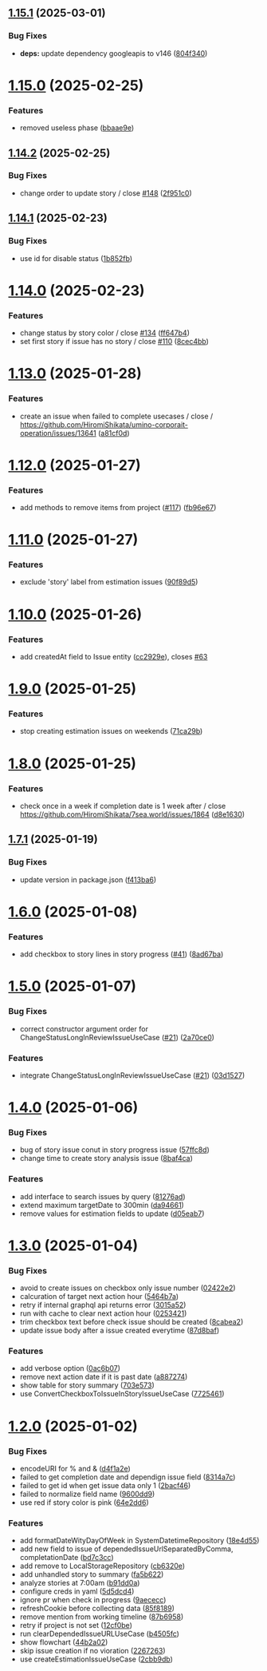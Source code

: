 ## [1.15.1](https://github.com/HiromiShikata/npm-cli-github-issue-tower-defence-management/compare/v1.15.0...v1.15.1) (2025-03-01)


### Bug Fixes

* **deps:** update dependency googleapis to v146 ([804f340](https://github.com/HiromiShikata/npm-cli-github-issue-tower-defence-management/commit/804f34036d6c98846972009e45ebd577f4071892))

# [1.15.0](https://github.com/HiromiShikata/npm-cli-github-issue-tower-defence-management/compare/v1.14.2...v1.15.0) (2025-02-25)


### Features

* removed useless phase ([bbaae9e](https://github.com/HiromiShikata/npm-cli-github-issue-tower-defence-management/commit/bbaae9ed55d6cb751002e08c2b35d3dc57bb3949))

## [1.14.2](https://github.com/HiromiShikata/npm-cli-github-issue-tower-defence-management/compare/v1.14.1...v1.14.2) (2025-02-25)


### Bug Fixes

* change order to update story / close [#148](https://github.com/HiromiShikata/npm-cli-github-issue-tower-defence-management/issues/148) ([2f951c0](https://github.com/HiromiShikata/npm-cli-github-issue-tower-defence-management/commit/2f951c077f8f46de04e253e05f062d7e8d8f5637))

## [1.14.1](https://github.com/HiromiShikata/npm-cli-github-issue-tower-defence-management/compare/v1.14.0...v1.14.1) (2025-02-23)


### Bug Fixes

* use id for disable status ([1b852fb](https://github.com/HiromiShikata/npm-cli-github-issue-tower-defence-management/commit/1b852fbf25696c033e231ea484015a96ab80979d))

# [1.14.0](https://github.com/HiromiShikata/npm-cli-github-issue-tower-defence-management/compare/v1.13.0...v1.14.0) (2025-02-23)


### Features

* change status by story color / close [#134](https://github.com/HiromiShikata/npm-cli-github-issue-tower-defence-management/issues/134) ([ff647b4](https://github.com/HiromiShikata/npm-cli-github-issue-tower-defence-management/commit/ff647b4032d74c1bb7870ada94e1014be6a4bb03))
* set first story if issue has no story / close [#110](https://github.com/HiromiShikata/npm-cli-github-issue-tower-defence-management/issues/110) ([8cec4bb](https://github.com/HiromiShikata/npm-cli-github-issue-tower-defence-management/commit/8cec4bb606ba6b707b59e020923c7fd4a8cb8445))

# [1.13.0](https://github.com/HiromiShikata/npm-cli-github-issue-tower-defence-management/compare/v1.12.0...v1.13.0) (2025-01-28)


### Features

* create an issue when failed to complete usecases / close / https://github.com/HiromiShikata/umino-corporait-operation/issues/13641 ([a81cf0d](https://github.com/HiromiShikata/npm-cli-github-issue-tower-defence-management/commit/a81cf0db6cb112feea8a3274d17094b58f4d6550))

# [1.12.0](https://github.com/HiromiShikata/npm-cli-github-issue-tower-defence-management/compare/v1.11.0...v1.12.0) (2025-01-27)


### Features

* add methods to remove items from project ([#117](https://github.com/HiromiShikata/npm-cli-github-issue-tower-defence-management/issues/117)) ([fb96e67](https://github.com/HiromiShikata/npm-cli-github-issue-tower-defence-management/commit/fb96e673532e6b666201f50124aae9cb03573991))

# [1.11.0](https://github.com/HiromiShikata/npm-cli-github-issue-tower-defence-management/compare/v1.10.0...v1.11.0) (2025-01-27)


### Features

* exclude 'story' label from estimation issues ([90f89d5](https://github.com/HiromiShikata/npm-cli-github-issue-tower-defence-management/commit/90f89d5ebccdaeae0b833bcf009c453727e433d1))

# [1.10.0](https://github.com/HiromiShikata/npm-cli-github-issue-tower-defence-management/compare/v1.9.0...v1.10.0) (2025-01-26)


### Features

* add createdAt field to Issue entity ([cc2929e](https://github.com/HiromiShikata/npm-cli-github-issue-tower-defence-management/commit/cc2929ef4ab96c20c306ac9faaeeb98868065f6e)), closes [#63](https://github.com/HiromiShikata/npm-cli-github-issue-tower-defence-management/issues/63)

# [1.9.0](https://github.com/HiromiShikata/npm-cli-github-issue-tower-defence-management/compare/v1.8.0...v1.9.0) (2025-01-25)


### Features

* stop creating estimation issues on weekends ([71ca29b](https://github.com/HiromiShikata/npm-cli-github-issue-tower-defence-management/commit/71ca29b950932068709849d20dc4de2c07299cfd))

# [1.8.0](https://github.com/HiromiShikata/npm-cli-github-issue-tower-defence-management/compare/v1.7.1...v1.8.0) (2025-01-25)


### Features

* check once in a week if completion date is 1 week after / close https://github.com/HiromiShikata/7sea.world/issues/1864 ([d8e1630](https://github.com/HiromiShikata/npm-cli-github-issue-tower-defence-management/commit/d8e1630c0f89883c92e6a6e44dc4a8ad21a55605))

## [1.7.1](https://github.com/HiromiShikata/npm-cli-github-issue-tower-defence-management/compare/v1.7.0...v1.7.1) (2025-01-19)


### Bug Fixes

* update version in package.json ([f413ba6](https://github.com/HiromiShikata/npm-cli-github-issue-tower-defence-management/commit/f413ba6cf6ca8ea824280d1236e6809f70974ac1))

# [1.6.0](https://github.com/HiromiShikata/npm-cli-github-issue-tower-defence-management/compare/v1.5.0...v1.6.0) (2025-01-08)


### Features

* add checkbox to story lines in story progress ([#41](https://github.com/HiromiShikata/npm-cli-github-issue-tower-defence-management/issues/41)) ([8ad67ba](https://github.com/HiromiShikata/npm-cli-github-issue-tower-defence-management/commit/8ad67ba34e283b53a4d867e61d8d978d2666f8c8))

# [1.5.0](https://github.com/HiromiShikata/npm-cli-github-issue-tower-defence-management/compare/v1.4.0...v1.5.0) (2025-01-07)


### Bug Fixes

* correct constructor argument order for ChangeStatusLongInReviewIssueUseCase ([#21](https://github.com/HiromiShikata/npm-cli-github-issue-tower-defence-management/issues/21)) ([2a70ce0](https://github.com/HiromiShikata/npm-cli-github-issue-tower-defence-management/commit/2a70ce0f33f3f0ff40a7237a2231179694dcb086))


### Features

* integrate ChangeStatusLongInReviewIssueUseCase ([#21](https://github.com/HiromiShikata/npm-cli-github-issue-tower-defence-management/issues/21)) ([03d1527](https://github.com/HiromiShikata/npm-cli-github-issue-tower-defence-management/commit/03d15276e6a8247ffd15081abc921ff72ee5dff0))

# [1.4.0](https://github.com/HiromiShikata/npm-cli-github-issue-tower-defence-management/compare/v1.3.0...v1.4.0) (2025-01-06)


### Bug Fixes

* bug of story issue conut in story progress issue ([57ffc8d](https://github.com/HiromiShikata/npm-cli-github-issue-tower-defence-management/commit/57ffc8d4632188d207561c93512f763fbc653988))
* change time to create story analysis issue ([8baf4ca](https://github.com/HiromiShikata/npm-cli-github-issue-tower-defence-management/commit/8baf4ca4ccd0f1b150e304735868baaa58654143))


### Features

* add interface to search issues by query ([81276ad](https://github.com/HiromiShikata/npm-cli-github-issue-tower-defence-management/commit/81276adcd10bcff75520201e7e8c5d967b2032cf))
* extend maximum targetDate to 300min ([da94661](https://github.com/HiromiShikata/npm-cli-github-issue-tower-defence-management/commit/da94661f2cd3e2a4c13f49b67f919ba9b3c55514))
* remove values for estimation fields to update ([d05eab7](https://github.com/HiromiShikata/npm-cli-github-issue-tower-defence-management/commit/d05eab7e6e3ccad193be818e6eefb6334cbfc786))

# [1.3.0](https://github.com/HiromiShikata/npm-cli-github-issue-tower-defence-management/compare/v1.2.0...v1.3.0) (2025-01-04)


### Bug Fixes

* avoid to create issues on checkbox only issue number ([02422e2](https://github.com/HiromiShikata/npm-cli-github-issue-tower-defence-management/commit/02422e269b4c5e530acf931ba12278dcf65e40d4))
* calcuration of target next action hour ([5464b7a](https://github.com/HiromiShikata/npm-cli-github-issue-tower-defence-management/commit/5464b7aaa40d39f72e1daee10121bd651bab876a))
* retry if internal graphql api returns error ([3015a52](https://github.com/HiromiShikata/npm-cli-github-issue-tower-defence-management/commit/3015a527b2c4b00f4ed1165c520ace75043629d9))
* run with cache to clear next action hour ([0253421](https://github.com/HiromiShikata/npm-cli-github-issue-tower-defence-management/commit/0253421a97cf26dc8e14302fc50df01c66f31f69))
* trim checkbox text before check issue should be created ([8cabea2](https://github.com/HiromiShikata/npm-cli-github-issue-tower-defence-management/commit/8cabea210bc4935a2f69b63325110ed35abe5669))
* update issue body after a issue created everytime ([87d8baf](https://github.com/HiromiShikata/npm-cli-github-issue-tower-defence-management/commit/87d8bafadd7bc73c7ec65dd73806d7d7665caef5))


### Features

* add verbose option ([0ac6b07](https://github.com/HiromiShikata/npm-cli-github-issue-tower-defence-management/commit/0ac6b071bbbc33fae62ecc9ae908f9a5ea86a5f7))
* remove next action date if it is past date ([a887274](https://github.com/HiromiShikata/npm-cli-github-issue-tower-defence-management/commit/a88727460e81c16774a322eb02c6a7c17a8038f3))
* show table for story summary ([703e573](https://github.com/HiromiShikata/npm-cli-github-issue-tower-defence-management/commit/703e57304da6593a97f4e92253254f6ef81fabb2))
* use ConvertCheckboxToIssueInStoryIssueUseCase ([7725461](https://github.com/HiromiShikata/npm-cli-github-issue-tower-defence-management/commit/7725461e7f043b5196a350975447cfbfd5af6ed6))

# [1.2.0](https://github.com/HiromiShikata/npm-cli-github-issue-tower-defence-management/compare/v1.1.0...v1.2.0) (2025-01-02)


### Bug Fixes

* encodeURI for % and & ([d4f1a2e](https://github.com/HiromiShikata/npm-cli-github-issue-tower-defence-management/commit/d4f1a2ea4e67b31b14a10ed866d6ea6aef5f133f))
* failed to get completion date and dependign issue field ([8314a7c](https://github.com/HiromiShikata/npm-cli-github-issue-tower-defence-management/commit/8314a7c61e5a549370fa96554be1e1be9d275890))
* failed to get id when get issue data only 1 ([2bacf46](https://github.com/HiromiShikata/npm-cli-github-issue-tower-defence-management/commit/2bacf4677caca918dda7e654d9d944879848611f))
* failed to normalize field name ([9600dd9](https://github.com/HiromiShikata/npm-cli-github-issue-tower-defence-management/commit/9600dd9dd243a459bf123446898a4dee171e3fe1))
* use red if story color is pink ([64e2dd6](https://github.com/HiromiShikata/npm-cli-github-issue-tower-defence-management/commit/64e2dd6a95e00031fe6776456fbc4052128d600e))


### Features

* add formatDateWityDayOfWeek in SystemDatetimeRepository ([18e4d55](https://github.com/HiromiShikata/npm-cli-github-issue-tower-defence-management/commit/18e4d559e802be47e54005f6488d6f4f3747a6bc))
* add new field to issue of dependedIssueUrlSeparatedByComma, completationDate ([bd7c3cc](https://github.com/HiromiShikata/npm-cli-github-issue-tower-defence-management/commit/bd7c3cc368c71de7287823baa0c0d0006bd8256e))
* add remove to LocalStorageRepository ([cb6320e](https://github.com/HiromiShikata/npm-cli-github-issue-tower-defence-management/commit/cb6320eab34caeeafd6cf5a661d6784a8bb7a299))
* add unhandled story to summary ([fa5b622](https://github.com/HiromiShikata/npm-cli-github-issue-tower-defence-management/commit/fa5b622b2eafcc70e78a8755bfb909993c87e552))
* analyze stories at 7:00am ([b91dd0a](https://github.com/HiromiShikata/npm-cli-github-issue-tower-defence-management/commit/b91dd0afbbcd782a5d19080c17da19d7f356b117))
* configure creds in yaml ([5d5dcd4](https://github.com/HiromiShikata/npm-cli-github-issue-tower-defence-management/commit/5d5dcd411f93758e8122f629d14c38215cdbf7da))
* ignore pr when check in progress ([9aececc](https://github.com/HiromiShikata/npm-cli-github-issue-tower-defence-management/commit/9aececc82dfadda71182fcc18e615ef78bf8a696))
* refreshCookie before collecting data ([85f8189](https://github.com/HiromiShikata/npm-cli-github-issue-tower-defence-management/commit/85f8189042b30b1f7393e852e81434a5fb50499b))
* remove mention from working timeline ([87b6958](https://github.com/HiromiShikata/npm-cli-github-issue-tower-defence-management/commit/87b69581811167c4966e9fe6892bc21aa81f8785))
* retry if project is not set ([12cf0be](https://github.com/HiromiShikata/npm-cli-github-issue-tower-defence-management/commit/12cf0bed4a2e394c048d6d6e63a4b900e020e59a))
* run clearDependedIssueURLUseCase ([b4505fc](https://github.com/HiromiShikata/npm-cli-github-issue-tower-defence-management/commit/b4505fcb81cdee4fd9283941e5f27a7425bf64f1))
* show flowchart ([44b2a02](https://github.com/HiromiShikata/npm-cli-github-issue-tower-defence-management/commit/44b2a0259ef72b650e19a894b8170346559c7722))
* skip issue creation if no vioration ([2267263](https://github.com/HiromiShikata/npm-cli-github-issue-tower-defence-management/commit/22672632609b4f06f0b516e98084674439431ac9))
* use createEstimationIssueUseCase ([2cbb9db](https://github.com/HiromiShikata/npm-cli-github-issue-tower-defence-management/commit/2cbb9db3c09a3ca37b4d273c55adb23d04fff40c))
